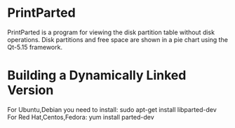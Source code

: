 # PrintParted 
PrintParted is a program for viewing the disk partition table without disk operations. Disk partitions and free space are shown in a pie chart using the Qt-5.15 framework. 

# Building a Dynamically Linked Version
For Ubuntu,Debian you need to install:  sudo apt-get install libparted-dev<br />
For Red Hat,Centos,Fedora:  yum install parted-dev 
